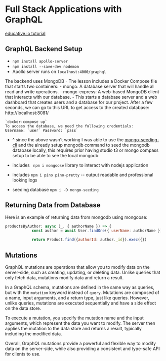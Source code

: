 # Full Stack Applications with GraphQL

[educative.io tutorial](https://www.educative.io/courses/full-stack-applications-with-graphql)

## GraphQL Backend Setup

- `npm install apollo-server`
- `npm install --save-dev nodemon`
- Apollo server runs on `localhost:4000/graphql`

The backend uses MongoDB
    - The lesson includes a Docker Compose file that starts two containers:
        - mongo: A database server that will handle all read and write operations.
        - mongo-express: A web-based MongoDB client that interacts with our database.
    - This starts a database server and a web dashboard that creates users and a database for our project. After a few seconds, we can go to this URL to get access to the created database: http://localhost:8081/

    `docker-compose up`
    To access the database, we need the following credentials:
    Username: `user` Password: `pass`

- ^ since the above wasn't working I was able to use the [mongo-seeding-cli](https://www.npmjs.com/package/mongo-seeding-cli) and the already setup mongodb command to seed the mongodb database locally, this requires prior having studio t3 or mongo compass setup to be able to see the local mongodb

- includes ` npm i mongoose` library to interact with nodejs application
- includes `npm i pino pino-pretty` -- output readable and professional looking logs
- seeding database `npm i -D mongo-seeding`


## Returning Data from Database

Here is an example of returning data from mongodb using mongoose:

```javascript
productsByAuthor: async (_, { authorName }) => {
            const author = await User.findOne({ userName: authorName })

            return Product.find({authorId: author._id}).exec({})
```


## Mutations

GraphQL mutations are operations that allow you to modify data on the server-side, such as creating, updating, or deleting data. Unlike queries that only fetch data, mutations modify data and return a result.

In a GraphQL schema, mutations are defined in the same way as queries, but with the `mutation` keyword instead of `query`. Mutations are composed of a name, input arguments, and a return type, just like queries. However, unlike queries, mutations are executed sequentially and have a side effect on the data store.

To execute a mutation, you specify the mutation name and the input arguments, which represent the data you want to modify. The server then applies the mutation to the data store and returns a result, typically including the modified data.

Overall, GraphQL mutations provide a powerful and flexible way to modify data on the server-side, while also providing a consistent and type-safe API for clients to use.